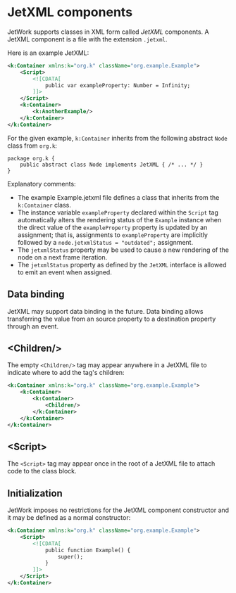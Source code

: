 # JetXML components

JetWork supports classes in XML form called *JetXML* components. A JetXML component is a file with the extension `.jetxml`.

Here is an example JetXML:

```xml
<k:Container xmlns:k="org.k" className="org.example.Example">
    <Script>
        <![CDATA[
            public var exampleProperty: Number = Infinity;
        ]]>
    </Script>
    <k:Container>
        <k:AnotherExample/>
    </k:Container>
</k:Container>
```

For the given example, `k:Container` inherits from the following abstract `Node` class from `org.k`:

```
package org.k {
    public abstract class Node implements JetXML { /* ... */ }
}
```

Explanatory comments:

* The example Example.jetxml file defines a class that inherits from the `k:Container` class.
* The instance variable `exampleProperty` declared within the `Script` tag automatically alters the rendering status of the `Example` instance when the direct value of the `exampleProperty` property is updated by an assignment; that is, assignments to `exampleProperty` are implicitly followed by a `node.jetxmlStatus = "outdated";` assignment.
* The `jetxmlStatus` property may be used to cause a new rendering of the node on a next frame iteration.
* The `jetxmlStatus` property as defined by the `JetXML` interface is allowed to emit an event when assigned.

## Data binding

JetXML may support data binding in the future. Data binding allows transferring the value from an source property to a destination property through an event.

## \<Children/\>

The empty `<Children/>` tag may appear anywhere in a JetXML file to indicate where to add the tag's children:

```xml
<k:Container xmlns:k="org.k" className="org.example.Example">
    <k:Container>
        <k:Container>
            <Children/>
        </k:Container>
    </k:Container>
</k:Container>
```

## \<Script\>

The `<Script>` tag may appear once in the root of a JetXML file to attach code to the class block.

## Initialization

JetWork imposes no restrictions for the JetXML component constructor and it may be defined as a normal constructor:

```xml
<k:Container xmlns:k="org.k" className="org.example.Example">
    <Script>
        <![CDATA[
            public function Example() {
                super();
            }
        ]]>
    </Script>
</k:Container>
```